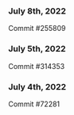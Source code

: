 ### July 8th, 2022

Commit #255809

### July 5th, 2022

Commit #314353


### July 4th, 2022

Commit #72281
